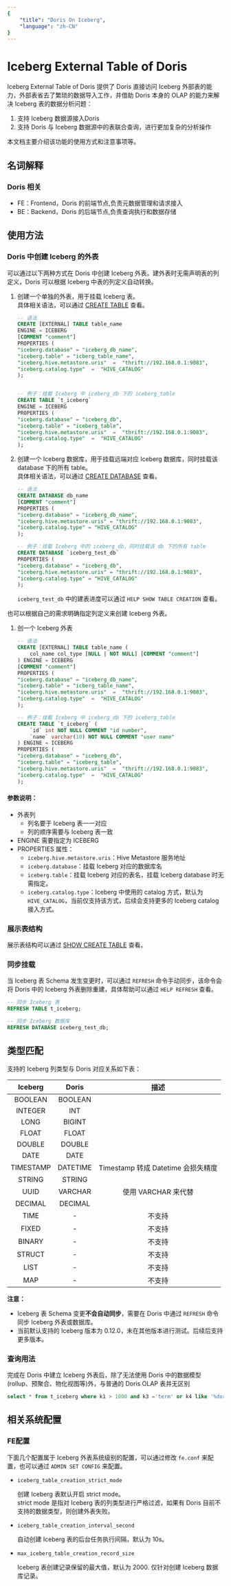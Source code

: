 ```yaml
---
{
    "title": "Doris On Iceberg",
    "language": "zh-CN"
}
---
```


<!-- 
Licensed to the Apache Software Foundation (ASF) under one
or more contributor license agreements.  See the NOTICE file
distributed with this work for additional information
regarding copyright ownership.  The ASF licenses this file
to you under the Apache License, Version 2.0 (the
"License"); you may not use this file except in compliance
with the License.  You may obtain a copy of the License at

  http://www.apache.org/licenses/LICENSE-2.0

Unless required by applicable law or agreed to in writing,
software distributed under the License is distributed on an
"AS IS" BASIS, WITHOUT WARRANTIES OR CONDITIONS OF ANY
KIND, either express or implied.  See the License for the
specific language governing permissions and limitations
under the License.
-->

# Iceberg External Table of Doris

Iceberg External Table of Doris 提供了 Doris 直接访问 Iceberg 外部表的能力，外部表省去了繁琐的数据导入工作，并借助 Doris 本身的 OLAP 的能力来解决 Iceberg 表的数据分析问题：

1. 支持 Iceberg 数据源接入Doris
2. 支持 Doris 与 Iceberg 数据源中的表联合查询，进行更加复杂的分析操作

本文档主要介绍该功能的使用方式和注意事项等。

## 名词解释

### Doris 相关

* FE：Frontend，Doris 的前端节点,负责元数据管理和请求接入
* BE：Backend，Doris 的后端节点,负责查询执行和数据存储

## 使用方法

### Doris 中创建 Iceberg 的外表

可以通过以下两种方式在 Doris 中创建 Iceberg 外表。建外表时无需声明表的列定义，Doris 可以根据 Iceberg 中表的列定义自动转换。

1. 创建一个单独的外表，用于挂载 Iceberg 表。  
   具体相关语法，可以通过 [CREATE TABLE](../../sql-manual/sql-reference-v2/Data-Definition-Statements/Create/CREATE-TABLE.html) 查看。

    ```sql
    -- 语法
    CREATE [EXTERNAL] TABLE table_name 
    ENGINE = ICEBERG
    [COMMENT "comment"]
    PROPERTIES (
    "iceberg.database" = "iceberg_db_name",
    "iceberg.table" = "icberg_table_name",
    "iceberg.hive.metastore.uris"  =  "thrift://192.168.0.1:9083",
    "iceberg.catalog.type"  =  "HIVE_CATALOG"
    );


    -- 例子：挂载 Iceberg 中 iceberg_db 下的 iceberg_table 
    CREATE TABLE `t_iceberg` 
    ENGINE = ICEBERG
    PROPERTIES (
    "iceberg.database" = "iceberg_db",
    "iceberg.table" = "iceberg_table",
    "iceberg.hive.metastore.uris"  =  "thrift://192.168.0.1:9083",
    "iceberg.catalog.type"  =  "HIVE_CATALOG"
    );
    ```

2. 创建一个 Iceberg 数据库，用于挂载远端对应 Iceberg 数据库，同时挂载该 database 下的所有 table。  
   具体相关语法，可以通过 [CREATE DATABASE](../../sql-manual/sql-reference-v2/Data-Definition-Statements/Create/CREATE-DATABASE.html) 查看。

    ```sql
    -- 语法
    CREATE DATABASE db_name 
    [COMMENT "comment"]
    PROPERTIES (
    "iceberg.database" = "iceberg_db_name",
    "iceberg.hive.metastore.uris" = "thrift://192.168.0.1:9083",
    "iceberg.catalog.type" = "HIVE_CATALOG"
    );

    -- 例子：挂载 Iceberg 中的 iceberg_db，同时挂载该 db 下的所有 table
    CREATE DATABASE `iceberg_test_db`
    PROPERTIES (
    "iceberg.database" = "iceberg_db",
    "iceberg.hive.metastore.uris" = "thrift://192.168.0.1:9083",
    "iceberg.catalog.type" = "HIVE_CATALOG"
    );
    ```

   `iceberg_test_db` 中的建表进度可以通过 `HELP SHOW TABLE CREATION` 查看。

也可以根据自己的需求明确指定列定义来创建 Iceberg 外表。

1. 创一个 Iceberg 外表

    ```sql
    -- 语法
    CREATE [EXTERNAL] TABLE table_name (
        col_name col_type [NULL | NOT NULL] [COMMENT "comment"]
    ) ENGINE = ICEBERG
    [COMMENT "comment"]
    PROPERTIES (
    "iceberg.database" = "iceberg_db_name",
    "iceberg.table" = "icberg_table_name",
    "iceberg.hive.metastore.uris"  =  "thrift://192.168.0.1:9083",
    "iceberg.catalog.type"  =  "HIVE_CATALOG"
    );

    -- 例子：挂载 Iceberg 中 iceberg_db 下的 iceberg_table 
    CREATE TABLE `t_iceberg` (
        `id` int NOT NULL COMMENT "id number",
        `name` varchar(10) NOT NULL COMMENT "user name"
    ) ENGINE = ICEBERG
    PROPERTIES (
    "iceberg.database" = "iceberg_db",
    "iceberg.table" = "iceberg_table",
    "iceberg.hive.metastore.uris"  =  "thrift://192.168.0.1:9083",
    "iceberg.catalog.type"  =  "HIVE_CATALOG"
    );
    ```

#### 参数说明：

- 外表列
    - 列名要于 Iceberg 表一一对应
    - 列的顺序需要与 Iceberg 表一致
- ENGINE 需要指定为 ICEBERG
- PROPERTIES 属性：
    - `iceberg.hive.metastore.uris`：Hive Metastore 服务地址
    - `iceberg.database`：挂载 Iceberg 对应的数据库名
    - `iceberg.table`：挂载 Iceberg 对应的表名，挂载 Iceberg database 时无需指定。
    - `iceberg.catalog.type`：Iceberg 中使用的 catalog 方式，默认为 `HIVE_CATALOG`，当前仅支持该方式，后续会支持更多的 Iceberg catalog 接入方式。

### 展示表结构

展示表结构可以通过 [SHOW CREATE TABLE](../../sql-manual/sql-reference-v2/Show-Statements/SHOW-CREATE-TABLE.html) 查看。

### 同步挂载

当 Iceberg 表 Schema 发生变更时，可以通过 `REFRESH` 命令手动同步，该命令会将 Doris 中的 Iceberg 外表删除重建，具体帮助可以通过 `HELP REFRESH` 查看。

```sql
-- 同步 Iceberg 表
REFRESH TABLE t_iceberg;

-- 同步 Iceberg 数据库
REFRESH DATABASE iceberg_test_db;
```

## 类型匹配

支持的 Iceberg 列类型与 Doris 对应关系如下表：

|  Iceberg  | Doris  |             描述              |
| :------: | :----: | :-------------------------------: |
|   BOOLEAN  | BOOLEAN  |                         |
|   INTEGER   |  INT  |                       |
|   LONG | BIGINT |              |
|   FLOAT   | FLOAT |  |
|   DOUBLE  | DOUBLE |  |
|   DATE  | DATE |  |
|   TIMESTAMP   |  DATETIME  | Timestamp 转成 Datetime 会损失精度 |
|   STRING   |  STRING  |                                   |
|   UUID  | VARCHAR | 使用 VARCHAR 来代替 | 
|   DECIMAL  | DECIMAL |  |
|   TIME  | - | 不支持 |
|   FIXED  | - | 不支持 |
|   BINARY  | - | 不支持 |
|   STRUCT  | - | 不支持 |
|   LIST  | - | 不支持 |
|   MAP  | - | 不支持 |

**注意：**
- Iceberg 表 Schema 变更**不会自动同步**，需要在 Doris 中通过 `REFRESH` 命令同步 Iceberg 外表或数据库。
- 当前默认支持的 Iceberg 版本为 0.12.0，未在其他版本进行测试。后续后支持更多版本。

### 查询用法

完成在 Doris 中建立 Iceberg 外表后，除了无法使用 Doris 中的数据模型(rollup、预聚合、物化视图等)外，与普通的 Doris OLAP 表并无区别

```sql
select * from t_iceberg where k1 > 1000 and k3 ='term' or k4 like '%doris';
```

## 相关系统配置

### FE配置

下面几个配置属于 Iceberg 外表系统级别的配置，可以通过修改 `fe.conf` 来配置，也可以通过 `ADMIN SET CONFIG` 来配置。

- `iceberg_table_creation_strict_mode`

  创建 Iceberg 表默认开启 strict mode。  
  strict mode 是指对 Iceberg 表的列类型进行严格过滤，如果有 Doris 目前不支持的数据类型，则创建外表失败。

- `iceberg_table_creation_interval_second`

  自动创建 Iceberg 表的后台任务执行间隔，默认为 10s。

- `max_iceberg_table_creation_record_size`

  Iceberg 表创建记录保留的最大值，默认为 2000. 仅针对创建 Iceberg 数据库记录。
